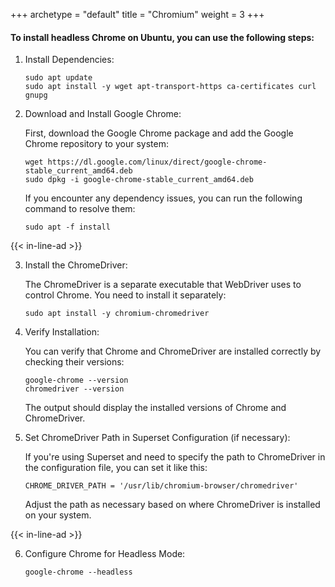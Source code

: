 +++ 
archetype = "default" 
title = "Chromium" 
weight = 3
+++

#### To install headless Chrome on Ubuntu, you can use the following steps:

1. Install Dependencies:
    ```
    sudo apt update
    sudo apt install -y wget apt-transport-https ca-certificates curl gnupg
    ```    

2. Download and Install Google Chrome:

    First, download the Google Chrome package and add the Google Chrome repository to your system:

    ```
    wget https://dl.google.com/linux/direct/google-chrome-stable_current_amd64.deb
    sudo dpkg -i google-chrome-stable_current_amd64.deb
    ```

    If you encounter any dependency issues, you can run the following command to resolve them:

    ```
    sudo apt -f install
    ```    

{{< in-line-ad >}}

3. Install the ChromeDriver:

    The ChromeDriver is a separate executable that WebDriver uses to control Chrome. You need to install it separately:

    ```
    sudo apt install -y chromium-chromedriver
    ```    

4. Verify Installation:

    You can verify that Chrome and ChromeDriver are installed correctly by checking their versions:

    ```
    google-chrome --version
    chromedriver --version
    ```    

    The output should display the installed versions of Chrome and ChromeDriver.

5. Set ChromeDriver Path in Superset Configuration (if necessary):

    If you're using Superset and need to specify the path to ChromeDriver in the configuration file, you can set it like this:


    ```
    CHROME_DRIVER_PATH = '/usr/lib/chromium-browser/chromedriver'
    ``` 

    Adjust the path as necessary based on where ChromeDriver is installed on your system.

{{< in-line-ad >}}

6. Configure Chrome for Headless Mode:


    ```
    google-chrome --headless
    ```

